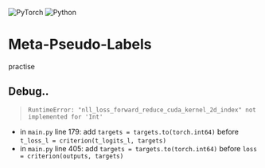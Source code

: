 ![PyTorch](https://img.shields.io/badge/PyTorch-%3D1.9.1-informational)
![Python](https://img.shields.io/badge/Python-%3E%3D3.8-blue)
# Meta-Pseudo-Labels
practise

## Debug..
> `RuntimeError: "nll_loss_forward_reduce_cuda_kernel_2d_index" not implemented for 'Int'`
- in `main.py` line 179: add `targets = targets.to(torch.int64)` before `t_loss_l = criterion(t_logits_l, targets)`
- in `main.py` line 405: add `targets = targets.to(torch.int64)` before `loss = criterion(outputs, targets)`
